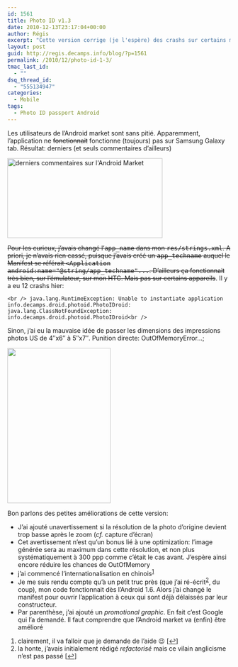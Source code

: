 ```yaml
---
id: 1561
title: Photo ID v1.3
date: 2010-12-13T23:17:04+00:00
author: Régis
excerpt: "Cette version corrige (je l'espère) des crashs sur certains mobiles. Quelques petites modifications qui étaient en cours ont été incluses :)"
layout: post
guid: http://regis.decamps.info/blog/?p=1561
permalink: /2010/12/photo-id-1-3/
tmac_last_id:
  - ""
dsq_thread_id:
  - "555134947"
categories:
  - Mobile
tags:
  - Photo ID passport Android
---
```

Les utilisateurs de l’Android market sont sans pitié. Apparemment, l’application ne <del datetime="2010-12-14T20:10:41+00:00">fonctionnait</del> fonctionne (toujours) pas sur Samsung Galaxy tab. Résultat: derniers (et seuls commentaires d’ailleurs)
  
[<img src="http://regis.decamps.info/blog/wp-content/uploads/2010/12/Capture-d’écran-2010-12-13-à-22.55.34-350x180.png" alt="derniers commentaires sur l&#039;Android Market" title="Derniers commentaires" width="350" height="180" class="alignnone size-medium wp-image-1562" srcset="http://regis.decamps.info/blog/wp-content/uploads/2010/12/Capture-d’écran-2010-12-13-à-22.55.34-350x180.png 350w, http://regis.decamps.info/blog/wp-content/uploads/2010/12/Capture-d’écran-2010-12-13-à-22.55.34.png 526w" sizes="(max-width: 350px) 100vw, 350px" />](http://regis.decamps.info/blog/wp-content/uploads/2010/12/Capture-d’écran-2010-12-13-à-22.55.34.png)

<del datetime="2010-12-14T20:10:41+00:00">Pour les curieux, j’avais changé l’<tt>app_name</tt> dans mon <tt>res/strings.xml</tt>. A priori, je n’avais rien cassé, puisque j’avais créé un <tt>app_techname</tt> auquel le Manifest se référait <tt><Application android:name="@string/app_techname"...</tt>. D’ailleurs ça fonctionnait très bien, sur l’émulateur, sur mon HTC. Mais pas sur certains appareils</del>. Il y a eu 12 crashs hier:
  
`<br />
java.lang.RuntimeException: Unable to instantiate application info.decamps.droid.photoid.PhotoIDroid: java.lang.ClassNotFoundException: info.decamps.droid.photoid.PhotoIDroid<br />
` 

Sinon, j’ai eu la mauvaise idée de passer les dimensions des impressions photos US de 4&Prime;x6&Prime; à 5&Prime;x7&Prime;. Punition directe: OutOfMemoryError…;

[<img src="http://regis.decamps.info/blog/wp-content/uploads/2010/12/device9-233x350.png" alt="" title="Avertissement si résolution faible" width="233" height="350" class="alignright size-medium wp-image-1564" srcset="http://regis.decamps.info/blog/wp-content/uploads/2010/12/device9-233x350.png 233w, http://regis.decamps.info/blog/wp-content/uploads/2010/12/device9.png 320w" sizes="(max-width: 233px) 100vw, 233px" />](http://regis.decamps.info/blog/wp-content/uploads/2010/12/device9.png)

Bon parlons des petites améliorations de cette version:

  * J’ai ajouté unavertissement si la résolution de la photo d’origine devient trop basse après le zoom (_cf._ capture d’écran)
  * Cet avertissement n’est qu’un bonus lié à une optimization: l’image générée sera au maximum dans cette résolution, et non plus systématiquement à 300 ppp comme c’était le cas avant. J’espère ainsi encore réduire les chances de OutOfMemory
  * j’ai commencé l’internationalisation en chinois<sup><a href="#footnote_0_1561" id="identifier_0_1561" class="footnote-link footnote-identifier-link" title="clairement, il va falloir que je demande de l’aide ;-) ">1</a></sup>
  * Je me suis rendu compte qu’à un petit truc près (que j’ai ré-écrit<sup><a href="#footnote_1_1561" id="identifier_1_1561" class="footnote-link footnote-identifier-link" title="la honte, j’avais initialement r&eacute;dig&eacute; refactoris&eacute; mais ce vilain anglicisme n’est pas pass&eacute;">2</a></sup>, du coup), mon code fonctionnait dès l’Android 1.6. Alors j’ai changé le manifest pour ouvrir l’application à ceux qui sont déjà délaissés par leur constructeur. 
  * Par parenthèse, j’ai ajouté un _promotional graphic_. En fait c’est Google qui l’a demandé. Il faut comprendre que l’Android market va (enfin) être amélioré

<ol class="footnotes">
  <li id="footnote_0_1561" class="footnote">
    clairement, il va falloir que je demande de l’aide 😉 [<a href="#identifier_0_1561" class="footnote-link footnote-back-link">&#8617;</a>]
  </li>
  <li id="footnote_1_1561" class="footnote">
    la honte, j’avais initialement rédigé <em>refactorisé</em> mais ce vilain anglicisme n’est pas passé [<a href="#identifier_1_1561" class="footnote-link footnote-back-link">&#8617;</a>]
  </li>
</ol>
